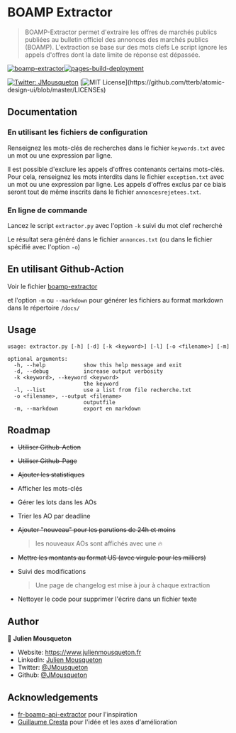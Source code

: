 
# BOAMP Extractor 

> BOAMP-Extractor permet d'extraire les offres de marchés publics publiées au bulletin officiel des annonces des marchés publics (BOAMP).
L'extraction se base sur des mots clefs
Le script ignore les appels d'offres dont la date limite de réponse est dépassée.

[![boamp-extractor](https://github.com/JMousqueton/boamp-extractor/actions/workflows/boamp-extractor.yml/badge.svg)](https://github.com/JMousqueton/boamp-extractor/actions/workflows/boamp-extractor.yml)[![pages-build-deployment](https://github.com/JMousqueton/boamp-extractor/actions/workflows/pages/pages-build-deployment/badge.svg)](https://github.com/JMousqueton/boamp-extractor/actions/workflows/pages/pages-build-deployment)

[![Twitter: JMousqueton](https://img.shields.io/twitter/follow/JMousqueton.svg?style=social)](https://twitter.com/JMousqueton)
[![MIT License](https://img.shields.io/apm/l/atomic-design-ui.svg?)](https://github.com/tterb/atomic-design-ui/blob/master/LICENSEs)

## Documentation

### En utilisant les fichiers de configuration 
Renseignez les mots-clés de recherches dans le fichier `keywords.txt` avec un mot ou une expression par ligne.

Il est possible d'exclure les appels d'offres contenants certains mots-clés.
Pour cela, renseignez les mots interdits dans le fichier `exception.txt` avec un mot ou une expression par ligne.
Les appels d'offres exclus par ce biais seront tout de même inscrits dans le fichier `annoncesrejetees.txt`.

### En ligne de commande 

Lancez le script `extractor.py` avec l'option `-k` suivi du mot clef recherché 

Le résultat sera généré dans le fichier `annonces.txt` (ou dans le fichier spécifié avec l'option `-o`)

## En utilisant Github-Action 

Voir le fichier [boamp-extractor](https://github.com/JMousqueton/boamp-extractor/blob/main/.github/workflows/boamp-extractor.yml)

et l'option `-m` ou `--markdown` pour générer les fichiers au format markdown dans le répertoire `/docs/`

## Usage

```
usage: extractor.py [-h] [-d] [-k <keyword>] [-l] [-o <filename>] [-m]

optional arguments:
  -h, --help            show this help message and exit
  -d, --debug           increase output verbosity
  -k <keyword>, --keyword <keyword>
                        the keyword
  -l, --list            use a list from file recherche.txt
  -o <filename>, --output <filename>
                        outputfile
  -m, --markdown        export en markdown
```

## Roadmap

- ~~Utiliser Github-Action~~ 
- ~~Utiliser Github-Page~~
- ~~Ajouter les statistiques~~
- Afficher les mots-clés
- Gérer les lots dans les AOs 
- Trier les AO par deadline 
- ~~Ajouter "nouveau" pour les parutions de 24h et moins~~
  > les nouveaux AOs sont affichés avec une 🔥 
- ~~Mettre les montants au format US (avec virgule pour les milliers)~~
- Suivi des modifications 
  > Une page de changelog est mise à jour à chaque extraction 

- Nettoyer le code pour supprimer l'écrire dans un fichier texte

## Author

👤 **Julien Mousqueton**

* Website: <https://www.julienmousqueton.fr>
* LinkedIn: [Julien Mousqueton](https://linkedin.com/in/julienmousqueton)
* Twitter: [@JMousqueton](https://twitter.com/JMousqueton)
* Github: [@JMousqueton](https://github.com/JMousqueton)


## Acknowledgements

 - [fr-boamp-api-extractor](https://github.com/bastien313/fr-boamp-api-extractor) pour l'inspiration 
 - [Guillaume Cresta](https://www.linkedin.com/in/guillaume-cresta-88185234) pour l'idée et les axes d'amélioration
